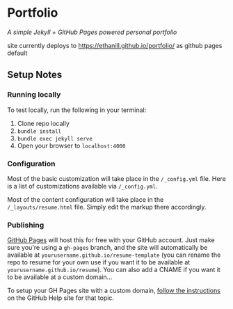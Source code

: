 # Portfolio

*A simple Jekyll + GitHub Pages powered personal portfolio*

site currently deploys to https://ethanill.github.io/portfolio/ as github pages default

## Setup Notes

### Running locally

To test locally, run the following in your terminal:

1. Clone repo locally
2. `bundle install`
3. `bundle exec jekyll serve`
4. Open your browser to `localhost:4000`

### Configuration

Most of the basic customization will take place in the `/_config.yml` file. Here is a list of customizations available via `/_config.yml`.

Most of the content configuration will take place in the `/_layouts/resume.html` file. Simply edit the markup there accordingly.

### Publishing

[GitHub Pages](https://pages.github.com/) will host this for free with your GitHub account. Just make sure you're using a `gh-pages` branch, and the site will automatically be available at `yourusername.github.io/resume-template` (you can rename the repo to resume for your own use if you want it to be available at `yourusername.github.io/resume`). You can also add a CNAME if you want it to be available at a custom domain...

To setup your GH Pages site with a custom domain, [follow the instructions](https://help.github.com/articles/setting-up-a-custom-domain-with-github-pages/) on the GitHub Help site for that topic.
